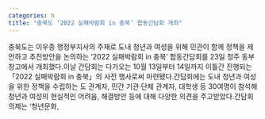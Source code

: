 ```yaml
---
categories: h
title: "충북도 ‘2022 실패박람회 in 충북’ 합동간담회 개최"
---
```

충북도는 이우종 행정부지사의 주재로 도내 청년과 여성을 위해 민관이 함께 정책을 제안하고 추진방안을 논의하는 ‘2022 실패박람회 in 충북’ 합동간담회를 23일 청주 동부창고에서 개최했다.이날 간담회는 다가오는 10월 13일부터 14일까지 이틀간 진행되는 「2022 실패박람회 in 충북」의 사전 행사로써 마련됐다.간담회에는 도내 청년과 여성을 위한 정책을 수립하는 도 관계자, 민간 기관·단체 관계자, 대학생 등 30여명이 참석해 청년과 여성의 현실적인 어려움, 해결방안 등에 대해 다양한 의견을 주고받았다.간담회 의제는 ‘청년문화,